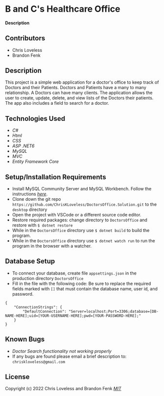 # B and C's Healthcare Office

#### Description

## Contributors

* Chris Loveless
* Brandon Fenk

## Description
This project is a simple web application for a doctor's office to keep track of Doctors and their Patients. Doctors and Patients have a many to many relationship. A Doctors can have many clients. The application allows the user to create, update, delete, and view lists of the Doctors their patients. The app also includes a field to search for a doctor.

## Technologies Used

* _C#_
* _Html_
* _CSS_
* _ASP .NET6_
* _MySQL_
* _MVC_
* _Entity Framework Core_

## Setup/Installation Requirements

* Install MySQL Community Server and MySQL Workbench. Follow the instructions _[here](https://www.learnhowtoprogram.com/c-and-net/getting-started-with-c/installing-and-configuring-mysql/)_.
* Clone down the git repo ```https://github.com/ChrisKLoveless/DoctorsOffice.Solution.git``` to the ```desktop``` directory
* Open the project with VSCode or a different source code editor.
* Restore required packages: change directory to ```DoctorsOffice``` and restore with ```$ dotnet restore```
* While in the ```DoctorsOffice``` directory use ```$ dotnet build``` to build the program.
* While in the ```DoctorsOffice``` directory use ```$ dotnet watch run``` to run the program in the browser with a watcher.

## Database Setup

* To connect your database, create file ```appsettings.json``` in the production directory ```DoctorsOffice```
* Fill in the file with the following code: Be sure to replace the required fields marked with ```[]``` that must contain the database name, user id, and password.
```
{
    "ConnectionStrings": {
        "DefaultConnection": "Server=localhost;Port=3306;database=[DB-NAME-HERE];uid=[YOUR-USERNAME-HERE];pwd=[YOUR-PASSWORD-HERE];"
    }
}
```

## Known Bugs

* _Doctor Search functionality not working properly_
* If any bugs are found please email a brief description to: ```chriskloveless@gmail.com```

## License
Copyright (c) 2022 Chris Loveless and Brandon Fenk
_[MIT](https://choosealicense.com/licenses/mit/)_